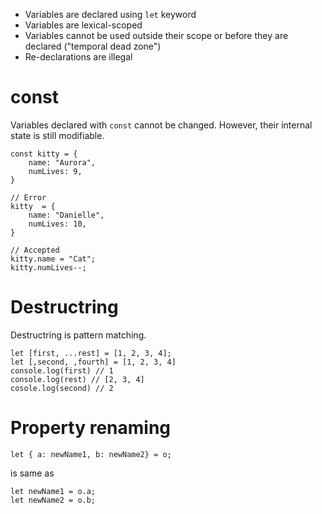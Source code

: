 * Variables are declared using `let` keyword
* Variables are lexical-scoped
* Variables cannot be used outside their scope or before they are declared
	("temporal dead zone")
* Re-declarations are illegal
# const
Variables declared with `const` cannot be changed. However, their internal state
is still modifiable.
```
const kitty = {
	name: "Aurora",
	numLives: 9,
}

// Error
kitty  = {
	name: "Danielle",
	numLives: 10,
}

// Accepted
kitty.name = "Cat";
kitty.numLives--;
```
# Destructring
Destructring is pattern matching.
```
let [first, ...rest] = [1, 2, 3, 4];
let [,second, ,fourth] = [1, 2, 3, 4]
console.log(first) // 1
console.log(rest) // [2, 3, 4]
cosole.log(second) // 2
```
# Property renaming
```
let { a: newName1, b: newName2} = o;
```
is same as
```
let newName1 = o.a;
let newName2 = o.b;
```
